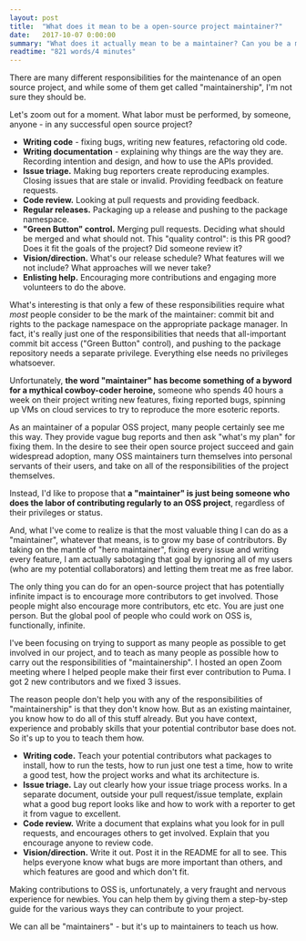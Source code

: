 ```yaml
---
layout: post
title:  "What does it mean to be a open-source project maintainer?"
date:   2017-10-07 0:00:00
summary: "What does it actually mean to be a maintainer? Can you be a maintainer without commit privileges, and does having commit privileges automatically make you a maintainer?"
readtime: "821 words/4 minutes"
---
```


There are many different responsibilities for the maintenance of an open source project, and while some of them get called "maintainership", I'm not sure they should be.

Let's zoom out for a moment. What labor must be performed, by someone, anyone - in any successful open source project?

* **Writing code** - fixing bugs, writing new features, refactoring old code.
* **Writing documentation** - explaining why things are the way they are. Recording intention and design, and how to use the APIs provided.
* **Issue triage.** Making bug reporters create reproducing examples. Closing issues that are stale or invalid. Providing feedback on feature requests.
* **Code review.** Looking at pull requests and providing feedback.
* **Regular releases.** Packaging up a release and pushing to the package namespace.
* **"Green Button" control.** Merging pull requests. Deciding what should be merged and what should not. This "quality control": is this PR good? Does it fit the goals of the project? Did someone review it?
* **Vision/direction.** What's our release schedule? What features will we not include? What approaches will we never take?
* **Enlisting help.** Encouraging more contributions and engaging more volunteers to do the above.

What's interesting is that only a few of these responsibilities require what _most_ people consider to be the mark of the maintainer: commit bit and rights to the package namespace on the appropriate package manager. In fact, it's really just one of the responsibilities that needs that all-important commit bit access ("Green Button" control), and pushing to the package repository needs a separate privilege. Everything else needs no privileges whatsoever.

Unfortunately, **the word "maintainer" has become something of a byword for a mythical cowboy-coder heroine,** someone who spends 40 hours a week on their project writing new features, fixing reported bugs, spinning up VMs on cloud services to try to reproduce the more esoteric reports.

As an maintainer of a popular OSS project, many people certainly see me this way. They provide vague bug reports and then ask "what's my plan" for fixing them. In the desire to see their open source project succeed and gain widespread adoption, many OSS maintainers turn themselves into personal servants of their users, and take on all of the responsibilities of the project themselves.

Instead, I'd like to propose that **a "maintainer" is just being someone who does the labor of contributing regularly to an OSS project**, regardless of their privileges or status.

And, what I've come to realize is that the most valuable thing I can do as a "maintainer", whatever that means, is to grow my base of contributors. By taking on the mantle of "hero maintainer", fixing every issue and writing every feature, I am actually sabotaging that goal by ignoring all of my users (who are my potential collaborators) and letting them treat me as free labor.

The only thing you can do for an open-source project that has potentially infinite impact is to encourage more contributors to get involved. Those people might also encourage more contributors, etc etc. You are just one person. But the global pool of people who could work on OSS is, functionally, infinite.

I've been focusing on trying to support as many people as possible to get involved in our project, and to teach as many people as possible how to carry out the responsibilities of "maintainership". I hosted an open Zoom meeting where I helped people make their first ever contribution to Puma. I got 2 new contributors and we fixed 3 issues.

The reason people don't help you with any of the responsibilities of "maintainership" is that they don't know how. But as an existing maintainer, you know how to do all of this stuff already. But you have context, experience and probably skills that your potential contributor base does not. So it's up to you to teach them how.

* **Writing code.** Teach your potential contributors what packages to install, how to run the tests, how to run just one test a time, how to write a good test, how the project works and what its architecture is.
* **Issue triage.** Lay out clearly how your issue triage process works. In a separate document, outside your pull request/issue template, explain what a good bug report looks like and how to work with a reporter to get it from vague to excellent.
* **Code review.** Write a document that explains what you look for in pull requests, and encourages others to get involved. Explain that you encourage anyone to review code.
* **Vision/direction.** Write it out. Post it in the README for all to see. This helps everyone know what bugs are more important than others, and which features are good and which don't fit.

Making contributions to OSS is, unfortunately, a very fraught and nervous experience for newbies. You can help them by giving them a step-by-step guide for the various ways they can contribute to your project.

We can all be "maintainers" - but it's up to maintainers to teach us how.
